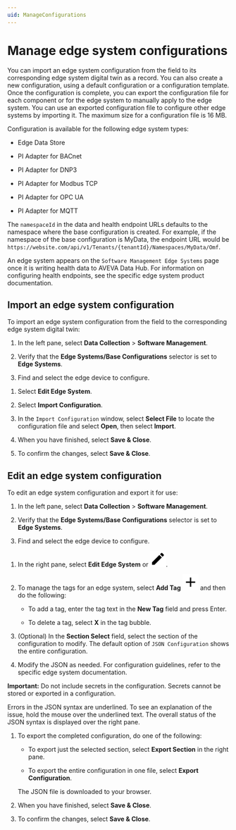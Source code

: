```yaml
---
uid: ManageConfigurations
---
```


# Manage edge system configurations

You can import an edge system configuration from the field to its corresponding edge system digital twin as a record. You can also create a new configuration, using a default configuration or a configuration template. Once the configuration is complete, you can export the configuration file for each component or for the edge system to manually apply to the edge system. You can use an exported configuration file to configure other edge systems by importing it. The maximum size for a configuration file is 16 MB.

Configuration is available for the following edge system types:

- Edge Data Store

- PI Adapter for BACnet

- PI Adapter for DNP3

- PI Adapter for Modbus TCP

- PI Adapter for OPC UA

- PI Adapter for MQTT

The `namespaceId` in the data and health endpoint URLs defaults to the namespace where the base configuration is created. For example, if the namespace of the base configuration is MyData, the endpoint URL would be `https://website.com/api/v1/Tenants/{tenantId}/Namespaces/MyData/Omf`. 

An edge system appears on the `Software Management Edge Systems` page once it is writing health data to AVEVA Data Hub. For information on configuring health endpoints, see the specific edge system product documentation.

## Import an edge system configuration

To import an edge system configuration from the field to the corresponding edge system digital twin:

1. In the left pane, select **Data Collection** > **Software Management**.

1. Verify that the **Edge Systems/Base Configurations** selector is set to **Edge Systems**.

1. Find and select the edge device to configure.

<!-- **Tip:** Select the ![View grid](../_icons/branded/view-grid.svg) or ![View list](../_icons/branded/view-list.svg) icons in the toolbar to toggle between the card and table views of the assets. -->

1. Select **Edit Edge System**.

1. Select **Import Configuration**.

1. In the `Import Configuration` window, select **Select File** to locate the configuration file and select **Open**, then select **Import**.

1. When you have finished, select **Save & Close**.

1. To confirm the changes, select **Save & Close**. 

## Edit an edge system configuration

To edit an edge system configuration and export it for use:

1. In the left pane, select **Data Collection** > **Software Management**.

1. Verify that the **Edge Systems/Base Configurations** selector is set to **Edge Systems**.

1. Find and select the edge device to configure.

<!-- **Tip:** Select the ![View grid](../_icons/branded/view-grid.svg) or ![View list](../_icons/branded/view-list.svg) icons in the toolbar to toggle between the card and table views of the assets. -->

1. In the right pane, select **Edit Edge System** or ![Edit](../../../_icons/default/pencil.svg).

1. To manage the tags for an edge system, select **Add Tag** ![Add Tag](../../../_icons/default/plus.svg) and then do the following:

   - To add a tag, enter the tag text in the **New Tag** field and press Enter.

   - To delete a tag, select **X** in the tag bubble.

1. (Optional) In the **Section Select** field, select the section of the configuration to modify. The default option of `JSON Configuration` shows the entire configuration.

1. Modify the JSON as needed. For configuration guidelines, refer to the specific edge system documentation. 

 **Important:** Do not include secrets in the configuration. Secrets cannot be stored or exported in a configuration.

   Errors in the JSON syntax are underlined. To see an explanation of the issue, hold the mouse over the underlined text. The overall status of the JSON syntax is displayed over the right pane.  

1. To export the completed configuration, do one of the following:

   - To export just the selected section, select **Export Section** in the right pane.  

   - To export the entire configuration in one file, select **Export Configuration**.

   The JSON file is downloaded to your browser.

1. When you have finished, select **Save & Close**.

1. To confirm the changes, select **Save & Close**.  
